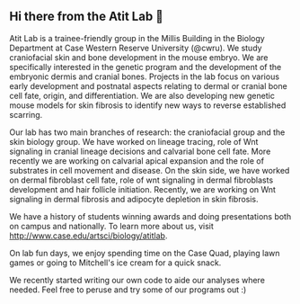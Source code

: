 ## Hi there from the Atit Lab 👋

Atit Lab is a trainee-friendly group in the Millis Building in the Biology Department at Case Western Reserve University (@cwru). We study craniofacial skin and bone development in the mouse embryo. We are specifically interested in the genetic program and the development of the embryonic dermis and cranial bones. Projects in the lab focus on various early development and postnatal aspects relating to dermal or cranial bone cell fate, origin, and differentiation. We are also developing new genetic mouse models for skin fibrosis to identify new ways to reverse established scarring.

Our lab has two main branches of research: the craniofacial group and the skin biology group. We have worked on lineage tracing, role of Wnt signaling in cranial lineage decisions and calvarial bone cell fate. More recently we are working on calvarial apical expansion and the role of substrates in cell movement and disease. On the skin side, we have worked on dermal fibroblast cell fate, role of wnt signaling in dermal fibroblasts development and hair follicle initiation. Recently, we are working on Wnt signaling in dermal fibrosis and adipocyte depletion in skin fibrosis.

We have a history of students winning awards and doing presentations both on campus and nationally. To learn more about us, visit http://www.case.edu/artsci/biology/atitlab. 

On lab fun days, we enjoy spending time on the Case Quad, playing lawn games or going to Mitchell's ice cream for a quick snack. 

We recently started writing our own code to aide our analyses where needed. Feel free to peruse and try some of our programs out :)

